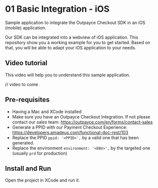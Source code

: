 # 01 Basic Integration - iOS

Sample application to integrate the Outpayce Checkout SDK in an iOS (mobile) application.

Our SDK can be integrated into a webview of iOS application. This repository show you a working example for you to get started. Based on that, you will be able to adapt your iOS application to your needs.

## Video tutorial

This video will help you to understand this sample application.

// video to come

## Pre-requisites

- Having a Mac and XCode installed
- Make sure you have an Outpayce Checkout Integration. If not please contact our sales team: 
https://outpayce.com/en/forms/contact-sales
- Generate a PPID with our Payment Checkout Experience: https://developers.amadeus.com/functional-doc-rest/103
- Replace the PPID `ppid: '<PPID>',` by a valid one that has been generated.
- Replace the environment `environment: '<ENV>',` by the targeted one (usually `prd` for production)



## Install and Run

Open the project in XCode and run it.

